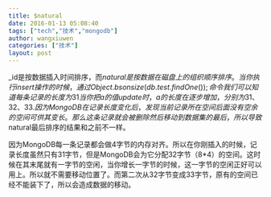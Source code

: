```yaml
---
title: $natural
date: 2016-01-13 05:08:40
tags: ["tech","技术","mongodb"]
author: wangxiuwen
categories: ["技术"]
layout: post
---
```


_id是按数据插入时间排序，而$natural是按数据在磁盘上的组织顺序排序。
当你执行insert操作的时候，通过Object.bsonsize(db.test.findOne());命令我们可以知道每条记录的长度为31
当你把a的值update时，a的长度在逐步增加，分别为31、32、33.因为MongoDB在记录长度变化后，发现当前记录所在空间后面没有空余的空间可供其变长。那么这条记录就会被删除然后移动到数据集的最后，所以导致$natural最后排序的结果和之前不一样。

因为MongoDB每一条记录都会做4字节的内存对齐。所以在你刚插入的时候，记录长度虽然只有31字节，但是MongoDB会为它分配32字节（8*4）的空间。这时候在其末尾就有一字节的空闲，当你增长一字节的时候，这一字节的空闲正好可以用上。所以就不需要移动位置了。而第二次从32字节变成33字节，原有的空间已经不能装下了，所以会造成数据的移动。


